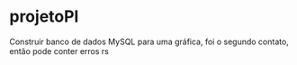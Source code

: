 # projetoPI

Construir banco de dados MySQL para uma gráfica, foi o segundo contato, então pode conter erros rs
